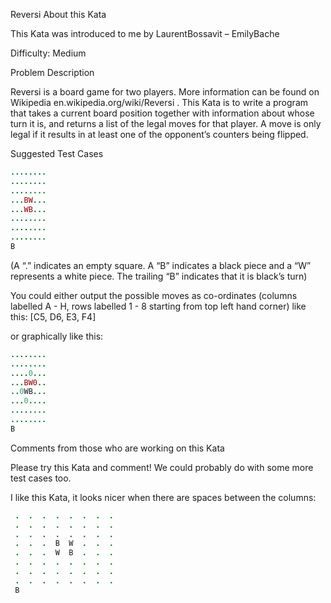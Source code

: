 Reversi
About this Kata

This Kata was introduced to me by LaurentBossavit – EmilyBache

Difficulty: Medium

Problem Description

Reversi is a board game for two players. More information can be found on Wikipedia en.wikipedia.org/wiki/Reversi . This Kata is to write a program that takes a current board position together with information about whose turn it is, and returns a list of the legal moves for that player. A move is only legal if it results in at least one of the opponent’s counters being flipped.

Suggested Test Cases

```ruby
........
........
........
...BW...
...WB...
........
........
........
B
```
(A “.” indicates an empty square. A “B” indicates a black piece and a “W” represents a white piece. The trailing “B” indicates that it is black’s turn)

You could either output the possible moves as co-ordinates (columns labelled A - H, rows labelled 1 - 8 starting from top left hand corner) like this: [C5, D6, E3, F4]

or graphically like this:
```ruby
........
........
....0...
...BW0..
..0WB...
...0....
........
........
B
```
Comments from those who are working on this Kata

Please try this Kata and comment! We could probably do with some more test cases too.

I like this Kata, it looks nicer when there are spaces between the columns:
```ruby
 .  .  .  .  .  .  .  . 
 .  .  .  .  .  .  .  . 
 .  .  .  .  .  .  .  . 
 .  .  .  B  W  .  .  . 
 .  .  .  W  B  .  .  . 
 .  .  .  .  .  .  .  . 
 .  .  .  .  .  .  .  . 
 .  .  .  .  .  .  .  . 
 B
```
